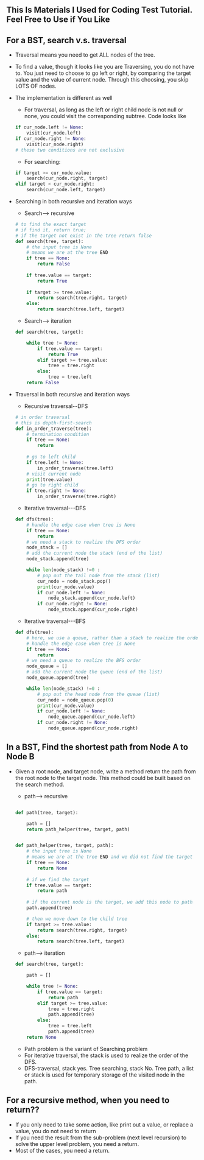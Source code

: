 ## This Is Materials I Used for Coding Test Tutorial. Feel Free to Use if You Like

## For a BST, search v.s. traversal
* Traversal means you need to get ALL nodes of the tree.
* To find a value, though it looks like you are Traversing, you do not have to. You just need to choose to go left or right, by comparing the target value and the value of current node. Through this choosing, you skip LOTS OF nodes. 
* The implementation is different as well
    * For traversal, as long as the left or right child node is not null or none, you could visit the corresponding subtree. Code looks like 
    ```python
    if cur_node.left != None:
        visit(cur_node.left)
    if cur_node.right != None:
        visit(cur_node.right)
    # these two conditions are not exclusive
    ```
    * For searching:
    ```python
    if target >= cur_node.value:
        search(cur_node.right, target)
    elif target < cur_node.right:
        search(cur_node.left, target)
    ```
* Searching in both recursive and iteration ways
    * Search--> recursive
    ```python
    # to find the exact target
    # if find it, return true; 
    # if the target not exist in the tree return false
    def search(tree, target):
        # the input tree is None
        # means we are at the tree END
        if tree == None:
            return False
        
        if tree.value == target:
            return True
        
        if target >= tree.value:
            return search(tree.right, target)
        else:
            return search(tree.left, target)
    ```
    * Search--> iteration
    ```python
    def search(tree, target):

        while tree != None:
            if tree.value == target:
                return True
            elif target >= tree.value:
                tree = tree.right
            else:
                tree = tree.left
        return False
    ```

* Traversal in both recursive and iteration ways
    * Recursive traversal--DFS
    ```python
    # in order traversal
    # this is depth-first-search
    def in_order_traverse(tree):
        # termination condition
        if tree == None:
            return
        
        # go to left child
        if tree.left != None:
            in_order_traverse(tree.left)
        # visit current node
        print(tree.value)
        # go to right child
        if tree.right != None:
            in_order_traverse(tree.right)
    ```
    * Iterative traversal---DFS
    ```python
    def dfs(tree):
        # handle the edge case when tree is None
        if tree == None:
            return
        # we need a stack to realize the DFS order
        node_stack = []
        # add the current node the stack (end of the list)
        node_stack.append(tree)

        while len(node_stack) !=0 :
            # pop out the tail node from the stack (list)
            cur_node = node_stack.pop()
            print(cur_node.value)
            if cur_node.left != None:
                node_stack.append(cur_node.left)
            if cur_node.right != None:
                node_stack.append(cur_node.right)

    ```
    * Iterative traversal---BFS
    ```python
    def dfs(tree):
        # here, we use a queue, rather than a stack to realize the order of BFS
        # handle the edge case when tree is None
        if tree == None:
            return
        # we need a queue to realize the BFS order
        node_queue = []
        # add the current node the queue (end of the list)
        node_queue.append(tree)

        while len(node_stack) !=0 :
            # pop out the head node from the queue (list)
            cur_node = node_queue.pop(0)
            print(cur_node.value)
            if cur_node.left != None:
                node_queue.append(cur_node.left)
            if cur_node.right != None:
                node_queue.append(cur_node.right)


## In a BST, Find the shortest path from Node A to Node B

* Given a root node, and target node, write a method return the path from the root node to the target node. This method could be built based on the search method.

    * path--> recursive
    ```python

    def path(tree, target):
 
        path = []
        return path_helper(tree, target, path)


    def path_helper(tree, target, path):
        # the input tree is None
        # means we are at the tree END and we did not find the target
        if tree == None:
            return None
        
        # if we find the target
        if tree.value == target:
            return path
        
        # if the current node is the target, we add this node to path
        path.append(tree)

        # then we move down to the child tree
        if target >= tree.value:
            return search(tree.right, target)
        else:
            return search(tree.left, target)


    ```
    * path--> iteration
    ```python
    def search(tree, target):

        path = []

        while tree != None:
            if tree.value == target:
                return path
            elif target >= tree.value:
                tree = tree.right
                path.append(tree)
            else:
                tree = tree.left
                path.append(tree)
        return None
    ```

    * Path problem is the variant of Searching problem
    * For iterative traversal, the stack is used to realize the order of the DFS. 
    * DFS-traversal, stack yes. Tree searching, stack No. Tree path, a list or stack is used for temporary storage of the visited node in the path.


## For a recursive method, when you need to return??
* If you only need to take some action, like print out a value, or replace a value, you do not need to return
* If you need the result from the sub-problem (next level recursion) to solve the upper level problem, you need a return.
* Most of the cases,  you need a return.

